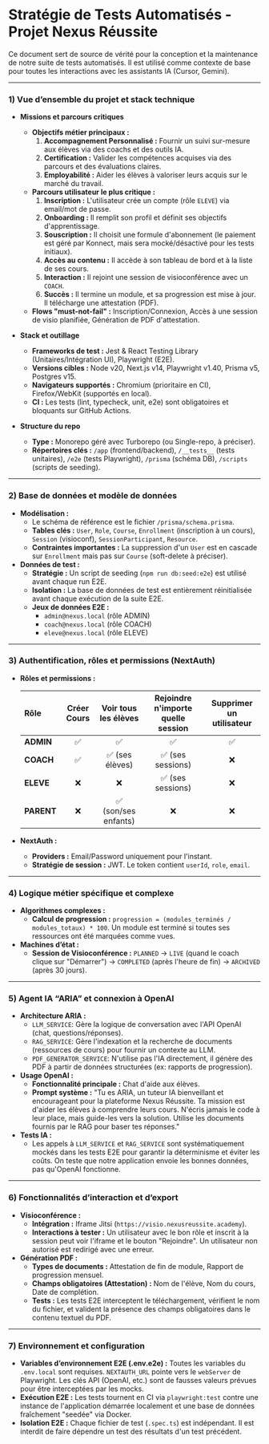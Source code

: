 # Stratégie de Tests Automatisés - Projet Nexus Réussite

Ce document sert de source de vérité pour la conception et la maintenance de notre suite de tests automatisés. Il est utilisé comme contexte de base pour toutes les interactions avec les assistants IA (Cursor, Gemini).

---

### 1) Vue d’ensemble du projet et stack technique

- **Missions et parcours critiques**
  - **Objectifs métier principaux :**
    1. **Accompagnement Personnalisé :** Fournir un suivi sur-mesure aux élèves via des coachs et des outils IA.
    2. **Certification :** Valider les compétences acquises via des parcours et des évaluations claires.
    3. **Employabilité :** Aider les élèves à valoriser leurs acquis sur le marché du travail.
  - **Parcours utilisateur le plus critique :**
    1. **Inscription :** L'utilisateur crée un compte (rôle `ELEVE`) via email/mot de passe.
    2. **Onboarding :** Il remplit son profil et définit ses objectifs d'apprentissage.
    3. **Souscription :** Il choisit une formule d'abonnement (le paiement est géré par Konnect, mais sera mocké/désactivé pour les tests initiaux).
    4. **Accès au contenu :** Il accède à son tableau de bord et à la liste de ses cours.
    5. **Interaction :** Il rejoint une session de visioconférence avec un `COACH`.
    6. **Succès :** Il termine un module, et sa progression est mise à jour. Il télécharge une attestation (PDF).
  - **Flows "must-not-fail" :** Inscription/Connexion, Accès à une session de visio planifiée, Génération de PDF d'attestation.

- **Stack et outillage**
  - **Frameworks de test :** Jest & React Testing Library (Unitaires/Intégration UI), Playwright (E2E).
  - **Versions cibles :** Node v20, Next.js v14, Playwright v1.40, Prisma v5, Postgres v15.
  - **Navigateurs supportés :** Chromium (prioritaire en CI), Firefox/WebKit (supportés en local).
  - **CI :** Les tests (lint, typecheck, unit, e2e) sont obligatoires et bloquants sur GitHub Actions.

- **Structure du repo**
  - **Type :** Monorepo géré avec Turborepo (ou Single-repo, à préciser).
  - **Répertoires clés :** `/app` (frontend/backend), `/__tests__` (tests unitaires), `/e2e` (tests Playwright), `/prisma` (schéma DB), `/scripts` (scripts de seeding).

---

### 2) Base de données et modèle de données

- **Modélisation :**
  - Le schéma de référence est le fichier `/prisma/schema.prisma`.
  - **Tables clés :** `User`, `Role`, `Course`, `Enrollment` (inscription à un cours), `Session` (visioconf), `SessionParticipant`, `Resource`.
  - **Contraintes importantes :** La suppression d'un `User` est en cascade sur `Enrollment` mais pas sur `Course` (soft-delete à préciser).
- **Données de test :**
  - **Stratégie :** Un script de seeding (`npm run db:seed:e2e`) est utilisé avant chaque run E2E.
  - **Isolation :** La base de données de test est entièrement réinitialisée avant chaque exécution de la suite E2E.
  - **Jeux de données E2E :**
    - `admin@nexus.local` (rôle ADMIN)
    - `coach@nexus.local` (rôle COACH)
    - `eleve@nexus.local` (rôle ELEVE)

---

### 3) Authentification, rôles et permissions (NextAuth)

- **Rôles et permissions :**

  | Rôle      | Créer Cours | Voir tous les élèves | Rejoindre n'importe quelle session | Supprimer un utilisateur |
  | :-------- | :---------: | :------------------: | :--------------------------------: | :----------------------: |
  | **ADMIN**     |      ✅      |          ✅           |                 ✅                  |            ✅             |
  | **COACH**     |      ✅      |    ✅ (ses élèves)     |        ✅ (ses sessions)           |            ❌             |
  | **ELEVE**     |      ❌      |          ❌           |        ✅ (ses sessions)           |            ❌             |
  | **PARENT**    |      ❌      |  ✅ (son/ses enfants)  |                 ❌                  |            ❌             |

- **NextAuth :**
  - **Providers :** Email/Password uniquement pour l'instant.
  - **Stratégie de session :** JWT. Le token contient `userId`, `role`, `email`.

---

### 4) Logique métier spécifique et complexe

- **Algorithmes complexes :**
  - **Calcul de progression :** `progression = (modules_terminés / modules_totaux) * 100`. Un module est terminé si toutes ses ressources ont été marquées comme vues.
- **Machines d’état :**
  - **Session de Visioconférence :** `PLANNED` -> `LIVE` (quand le coach clique sur "Démarrer") -> `COMPLETED` (après l'heure de fin) -> `ARCHIVED` (après 30 jours).

---

### 5) Agent IA “ARIA” et connexion à OpenAI

- **Architecture ARIA :**
  - `LLM_SERVICE`: Gère la logique de conversation avec l'API OpenAI (chat, questions/réponses).
  - `RAG_SERVICE`: Gère l'indexation et la recherche de documents (ressources de cours) pour fournir un contexte au LLM.
  - `PDF_GENERATOR_SERVICE`: N'utilise pas l'IA directement, il génère des PDF à partir de données structurées (ex: rapports de progression).
- **Usage OpenAI :**
  - **Fonctionnalité principale :** Chat d'aide aux élèves.
  - **Prompt système :** "Tu es ARIA, un tuteur IA bienveillant et encourageant pour la plateforme Nexus Réussite. Ta mission est d'aider les élèves à comprendre leurs cours. N'écris jamais le code à leur place, mais guide-les vers la solution. Utilise les documents fournis par le RAG pour baser tes réponses."
- **Tests IA :**
  - Les appels à `LLM_SERVICE` et `RAG_SERVICE` sont systématiquement mockés dans les tests E2E pour garantir la déterminisme et éviter les coûts. On teste que notre application envoie les bonnes données, pas qu'OpenAI fonctionne.

---

### 6) Fonctionnalités d’interaction et d’export

- **Visioconférence :**
  - **Intégration :** Iframe Jitsi (`https://visio.nexusreussite.academy`).
  - **Interactions à tester :** Un utilisateur avec le bon rôle et inscrit à la session peut voir l'iframe et le bouton "Rejoindre". Un utilisateur non autorisé est redirigé avec une erreur.
- **Génération PDF :**
  - **Types de documents :** Attestation de fin de module, Rapport de progression mensuel.
  - **Champs obligatoires (Attestation) :** Nom de l'élève, Nom du cours, Date de complétion.
  - **Tests :** Les tests E2E interceptent le téléchargement, vérifient le nom du fichier, et valident la présence des champs obligatoires dans le contenu textuel du PDF.

---

### 7) Environnement et configuration

- **Variables d’environnement E2E (.env.e2e) :** Toutes les variables du `.env.local` sont requises. `NEXTAUTH_URL` pointe vers le `webServer` de Playwright. Les clés API (OpenAI, etc.) sont de fausses valeurs prévues pour être interceptées par les mocks.
- **Exécution E2E :** Les tests tournent en CI via `playwright:test` contre une instance de l'application démarrée localement et une base de données fraîchement "seedée" via Docker.
- **Isolation E2E :** Chaque fichier de test (`.spec.ts`) est indépendant. Il est interdit de faire dépendre un test des résultats d'un test précédent.
